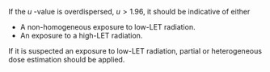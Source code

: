 If the $u$ -value is overdispersed, $u > 1.96$, it should be indicative of either
- A non-homogeneous exposure to low-LET radiation.
- An exposure to a high-LET radiation.

If it is suspected an exposure to low-LET radiation, partial or heterogeneous dose estimation should be applied.
